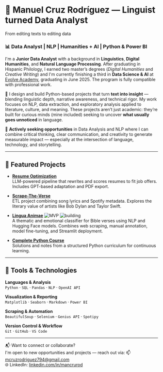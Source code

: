 # 👋 Manuel Cruz Rodríguez — Linguist turned Data Analyst

From editing texts to editing data

### 📊 Data Analyst | NLP | Humanities + AI | Python & Power BI

I'm a **Junior Data Analyst** with a background in **Linguistics**, **Digital Humanities**, and **Natural Language Processing**. After graduating in Hispanic Philology, I earned two master’s degrees (*Digital Humanities* and *Creative Writing*) and I'm currently finishing a third in **Data Science & AI** at [Evolve Academy](https://evolveacademy.es), graduating in June 2025. The program is fully compatible with professional work.

🧠 I design and build Python-based projects that turn **text into insight** — blending linguistic depth, narrative awareness, and technical rigor. My work focuses on NLP, data extraction, and exploratory analysis applied to literature, culture, and meaning. These projects aren’t just academic: they’re built for curious minds (mine included) seeking to uncover **what usually goes unnoticed** in language.

🚀 **Actively seeking opportunities** in Data Analysis and NLP where I can combine critical thinking, clear communication, and creativity to generate measurable impact — especially at the intersection of language, technology, and storytelling.

---

## 📌 Featured Projects

- [**Resume Optimization**](https://github.com/mancrurod/Resume-Optimization)  
  LLM-powered pipeline that rewrites and scores resumes to fit job offers. Includes GPT-based adaptation and PDF export.

- [**Scrape-The-Verse**](https://github.com/mancrurod/Scrape-The-Verse)  
  ETL project combining song lyrics and Spotify metadata. Explores the literary value of artists like Bob Dylan and Taylor Swift.

- [**Lingua Animae**](https://github.com/mancrurod/LinguaAnimae) ![MVP](https://img.shields.io/badge/status-MVP-informational?style=flat-square) ![building](https://img.shields.io/badge/🏗️-Currently%20Building-blue?style=flat-square)  
  A thematic and emotional classifier for Bible verses using NLP and Hugging Face models. Combines web scraping, manual annotation, model fine-tuning, and Streamlit deployment.

- [**Complete Python Course**](https://github.com/mancrurod/Complete_Python_Course)  
  Solutions and notes from a structured Python curriculum for continuous learning.

---

## 🔧 Tools & Technologies

**Languages & Analysis**  
`Python` · `SQL` · `Pandas` · `NLP` · `OpenAI API`

**Visualization & Reporting**  
`Matplotlib` · `Seaborn` · `Markdown` · `Power BI`

**Scraping & Automation**  
`BeautifulSoup` · `Selenium` · `Genius API` · `Spotipy`

**Version Control & Workflow**  
`Git` · `GitHub` · `VS Code`

---



📬 Want to connect or collaborate?  
I'm open to new opportunities and projects — reach out via:
📫 [mcruzrodriguez794@gmail.com](mailto:mcruzrodriguez794@gmail.com)  
🌐 LinkedIn: [linkedin.com/in/mancrurod](https://linkedin.com/in/mancrurod)

